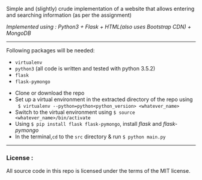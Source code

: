 Simple and (slightly) crude implementation of a website that allows entering and searching information (as per the assignment)

*Implemented using : Python3 + Flask + HTML(also uses Bootstrap CDN) + MongoDB*
<br>
<hr>


Following packages will be needed:
- `virtualenv`
- `python3` (all code is written and tested with python 3.5.2)<br>
- `flask`
- `flask-pymongo`

* Clone or download the repo
* Set up a virtual environment in the extracted directory of the repo using <br>` $ virtualenv --python=python<python_version> <whatever_name>`
* Switch to the virtual environment using `$ source <whatever_name>/bin/activate`
* Using `$ pip install flask flask-pymongo`, install *flask* and *flask-pymongo*
* In the terminal,`cd` to the `src` directory & run `$ python main.py`
<hr>

### License :
All source code in this repo is licensed under the terms of the MIT license.
